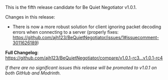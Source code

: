 This is the fifth release candidate for Be Quiet Negotiator v1.0.1.

Changes in this release:
- There is now a more robust solution for client ignoring packet decoding errors when connecting to a server (properly fixes: https://github.com/ajh123/BeQuietNegotiator/issues/1#issuecomment-3011626189)

**Full Changelog**: https://github.com/ajh123/BeQuietNegotiator/compare/v1.0.1-rc3...v1.0.1-rc4

*If there are no significant issues this release will be promoted to v1.0.1 on both GitHub and Modrinth.*